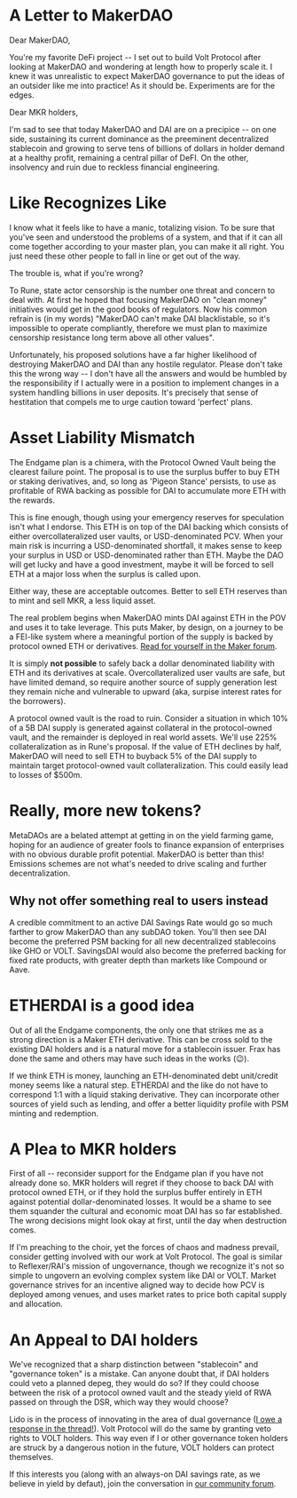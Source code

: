 <!-- Google tag (gtag.js) -->
<script async src="https://www.googletagmanager.com/gtag/js?id=G-6FD3E90TCT"></script>
<script>
  window.dataLayer = window.dataLayer || [];
  function gtag(){dataLayer.push(arguments);}
  gtag('js', new Date());

  gtag('config', 'G-6FD3E90TCT');
</script>
# A Letter to MakerDAO

Dear MakerDAO,

You're my favorite DeFi project -- I set out to build Volt Protocol after looking at MakerDAO and wondering at length how to properly scale it. I knew it was unrealistic to expect MakerDAO governance to put the ideas of an outsider like me into practice! As it should be. Experiments are for the edges.

Dear MKR holders,

I'm sad to see that today MakerDAO and DAI are on a precipice -- on one side, sustaining its current dominance as the preeminent decentralized stablecoin and growing to serve tens of billions of dollars in holder demand at a healthy profit, remaining a central pillar of DeFI. On the other, insolvency and ruin due to reckless financial engineering.

# Like Recognizes Like

I know what it feels like to have a manic, totalizing vision. To be sure that you've seen and understood the problems of a system, and that if it can all come together according to your master plan, you can make it all right. You just need these other people to fall in line or get out of the way.

The trouble is, what if you're wrong?

To Rune, state actor censorship is the number one threat and concern to deal with. At first he hoped that focusing MakerDAO on "clean money" initiatives would get in the good books of regulators. Now his common refrain is (in my words) "MakerDAO can't make DAI blacklistable, so it's impossible to operate compliantly, therefore we must plan to maximize censorship resistance long term above all other values".

Unfortunately, his proposed solutions have a far higher likelihood of destroying MakerDAO and DAI than any hostile regulator. Please don't take this the wrong way -- I don't have all the answers and would be humbled by the responsibility if I actually were in a position to implement changes in a system handling billions in user deposits. It's precisely that sense of hestitation that compels me to urge caution toward 'perfect' plans.

# Asset Liability Mismatch

The Endgame plan is a chimera, with the Protocol Owned Vault being the clearest failure point. The proposal is to use the surplus buffer to buy ETH or staking derivatives, and, so long as 'Pigeon Stance' persists, to use as profitable of RWA backing as possible for DAI to accumulate more ETH with the rewards.

This is fine enough, though using your emergency reserves for speculation isn't what I endorse. This ETH is on top of the DAI backing which consists of either overcollateralized user vaults, or USD-denominated PCV. When your main risk is incurring a USD-denominated shortfall, it makes sense to keep your surplus in USD or USD-denominated rather than ETH. Maybe the DAO will get lucky and have a good investment, maybe it will be forced to sell ETH at a major loss when the surplus is called upon.

Either way, these are acceptable outcomes. Better to sell ETH reserves than to mint and sell MKR, a less liquid asset.

The real problem begins when MakerDAO mints DAI against ETH in the POV and uses it to take leverage. This puts Maker, by design, on a journey to be a FEI-like system where a meaningful portion of the supply is backed by protocol owned ETH or derivatives. [Read for yourself in the Maker forum](https://forum.makerdao.com/t/mip84-activate-protocol-owned-vault-emulation/17713?u=onetruekirk).

It is simply **not possible** to safely back a dollar denominated liability with ETH and its derivatives at scale. Overcollateralized user vaults are safe, but have limited demand, so require another source of supply generation lest they remain niche and vulnerable to upward (aka, surpise interest rates for the borrowers).

A protocol owned vault is the road to ruin. Consider a situation in which 10% of a 5B DAI supply is generated against collateral in the protocol-owned vault, and the remainder is deployed in real world assets. We'll use 225% collateralization as in Rune's proposal. If the value of ETH declines by half, MakerDAO will need to sell ETH to buyback 5% of the DAI supply to maintain target protocol-owned vault collateralization. This could easily lead to losses of $500m.

# Really, more new tokens?
MetaDAOs are a belated attempt at getting in on the yield farming game, hoping for an audience of greater fools to finance expansion of enterprises with no obvious durable profit potential. MakerDAO is better than this! Emissions schemes are not what's needed to drive scaling and further decentralization.

## Why not offer something real to users instead
A credible commitment to an active DAI Savings Rate would go so much farther to grow MakerDAO than any subDAO token. You'll then see DAI become the preferred PSM backing for all new decentralized stablecoins like GHO or VOLT. SavingsDAI would also become the preferred backing for fixed rate products, with greater depth than markets like Compound or Aave.

# ETHERDAI is a good idea
Out of all the Endgame components, the only one that strikes me as a strong direction is a Maker ETH derivative. This can be cross sold to the existing DAI holders and is a natural move for a stablecoin issuer. Frax has done the same and others may have such ideas in the works (😉).

If we think ETH is money, launching an ETH-denominated debt unit/credit money seems like a natural step. ETHERDAI and the like do not have to correspond 1:1 with a liquid staking derivative. They can incorporate other sources of yield such as lending, and offer a better liquidity profile with PSM minting and redemption.

# A Plea to MKR holders
First of all -- reconsider support for the Endgame plan if you have not already done so. MKR holders will regret if they choose to back DAI with protocol owned ETH, or if they hold the surplus buffer entirely in ETH against potential dollar-denominated losses. It would be a shame to see them squander the cultural and economic moat DAI has so far established. The wrong decisions might look okay at first, until the day when destruction comes.

If I'm preaching to the choir, yet the forces of chaos and madness prevail, consider getting involved with our work at Volt Protocol. The goal is similar to Reflexer/RAI's mission of ungovernance, though we recognize it's not so simple to ungovern an evolving complex system like DAI or VOLT. Market governance strives for an incentive aligned way to decide how PCV is deployed among venues, and uses market rates to price both capital supply and allocation.

# An Appeal to DAI holders

We've recognized that a sharp distinction between "stablecoin" and "governance token" is a mistake. Can anyone doubt that, if DAI holders could veto a planned depeg, they would do so? If they could choose between the risk of a protocol owned vault and the steady yield of RWA passed on through the DSR, which way they would choose?

Lido is in the process of innovating in the area of dual governance ([I owe a response in the thread!](https://research.lido.fi/t/ldo-steth-dual-governance/2382)). Volt Protocol will do the same by granting veto rights to VOLT holders. This way even if I or other governance token holders are struck by a dangerous notion in the future, VOLT holders can protect themselves.

If this interests you (along with an always-on DAI savings rate, as we believe in yield by defaut), join the conversation in [our community forum](https://community.voltprotocol.io).

<script src="https://utteranc.es/client.js"
        repo="OneTrueKirk/onetruekirk.github.io"
        issue-term="pathname"
        label="comment"
        theme="github-light"
        crossorigin="anonymous"
        async>
</script>